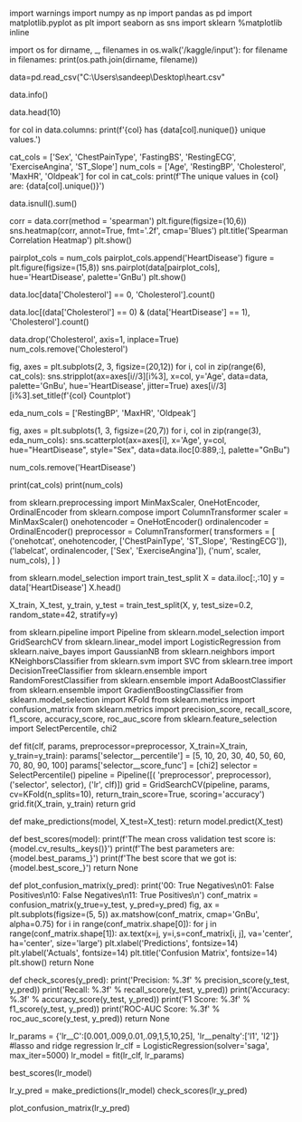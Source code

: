 import warnings
import numpy as np
import pandas as pd 
import matplotlib.pyplot as plt
import seaborn as sns
import sklearn
%matplotlib inline

import os
for dirname, _, filenames in os.walk('/kaggle/input'):
    for filename in filenames:
        print(os.path.join(dirname, filename))
       
data=pd.read_csv("C:\\Users\\sandeep\\Desktop\\heart.csv"     
        
data.info()

data.head(10)

for col in data.columns:
    print(f'{col} has {data[col].nunique()} unique values.')

cat_cols = ['Sex', 'ChestPainType', 'FastingBS', 'RestingECG', 'ExerciseAngina', 'ST_Slope']
num_cols = ['Age', 'RestingBP', 'Cholesterol', 'MaxHR', 'Oldpeak']
for col in cat_cols:
    print(f'The unique values in {col} are: {data[col].unique()}')

data.isnull().sum()

corr = data.corr(method = 'spearman')
plt.figure(figsize=(10,6))
sns.heatmap(corr, annot=True, fmt='.2f', cmap='Blues')
plt.title('Spearman Correlation Heatmap')
plt.show()

pairplot_cols = num_cols
pairplot_cols.append('HeartDisease')
figure = plt.figure(figsize=(15,8))
sns.pairplot(data[pairplot_cols], hue='HeartDisease', palette='GnBu')
plt.show()

data.loc[data['Cholesterol'] == 0, 'Cholesterol'].count()

data.loc[(data['Cholesterol'] == 0) & (data['HeartDisease'] == 1), 'Cholesterol'].count()

data.drop('Cholesterol', axis=1, inplace=True)
num_cols.remove('Cholesterol')

fig, axes = plt.subplots(2, 3, figsize=(20,12))
for i, col in zip(range(6), cat_cols):
    sns.stripplot(ax=axes[i//3][i%3], x=col, y='Age', data=data, palette='GnBu', hue='HeartDisease', jitter=True)
    axes[i//3][i%3].set_title(f'{col} Countplot')
    
eda_num_cols = ['RestingBP', 'MaxHR', 'Oldpeak']

fig, axes = plt.subplots(1, 3, figsize=(20,7))
for i, col in zip(range(3), eda_num_cols):
    sns.scatterplot(ax=axes[i], x='Age', y=col, hue="HeartDisease", style="Sex", data=data.iloc[0:889,:], palette="GnBu")
    
num_cols.remove('HeartDisease')

print(cat_cols)
print(num_cols)

from sklearn.preprocessing import MinMaxScaler, OneHotEncoder, OrdinalEncoder
from sklearn.compose import ColumnTransformer
scaler = MinMaxScaler()
onehotencoder = OneHotEncoder()
ordinalencoder = OrdinalEncoder()
preprocessor = ColumnTransformer(
    transformers = [
        ('onehotcat', onehotencoder, ['ChestPainType', 'ST_Slope', 'RestingECG']),
        ('labelcat', ordinalencoder, ['Sex', 'ExerciseAngina']),
        ('num', scaler, num_cols),
    ]
)

from sklearn.model_selection import train_test_split
X = data.iloc[:,:10]
y = data['HeartDisease']
X.head()

X_train, X_test, y_train, y_test = train_test_split(X, y, test_size=0.2, random_state=42, stratify=y)

from sklearn.pipeline import Pipeline
from sklearn.model_selection import GridSearchCV
from sklearn.linear_model import LogisticRegression
from sklearn.naive_bayes import GaussianNB
from sklearn.neighbors import KNeighborsClassifier
from sklearn.svm import SVC
from sklearn.tree import DecisionTreeClassifier
from sklearn.ensemble import RandomForestClassifier
from sklearn.ensemble import AdaBoostClassifier
from sklearn.ensemble import GradientBoostingClassifier
from sklearn.model_selection import KFold 
from sklearn.metrics import confusion_matrix
from sklearn.metrics import precision_score, recall_score, f1_score, accuracy_score, roc_auc_score
from sklearn.feature_selection import SelectPercentile, chi2

def fit(clf, params, preprocessor=preprocessor, X_train=X_train, y_train=y_train):
    params['selector__percentile'] = [5, 10, 20, 30, 40, 50, 60, 70, 80, 90, 100]
    params['selector__score_func'] = [chi2]
    selector = SelectPercentile()
    pipeline = Pipeline([( 'preprocessor', preprocessor),
                        ('selector', selector),
                       ('lr', clf)])
    grid = GridSearchCV(pipeline, params, cv=KFold(n_splits=10), return_train_score=True, scoring='accuracy')
    grid.fit(X_train, y_train)
    return grid

def make_predictions(model, X_test=X_test):
    return model.predict(X_test)

def best_scores(model):
    print(f'The mean cross validation test score is: {model.cv_results_.keys()}')
    print(f'The best parameters are: {model.best_params_}')
    print(f'The best score that we got is: {model.best_score_}')
    return None

def plot_confusion_matrix(y_pred):
    print('00: True Negatives\n01: False Positives\n10: False Negatives\n11: True Positives\n')
    conf_matrix = confusion_matrix(y_true=y_test, y_pred=y_pred)
    fig, ax = plt.subplots(figsize=(5, 5))
    ax.matshow(conf_matrix, cmap='GnBu', alpha=0.75)
    for i in range(conf_matrix.shape[0]):
        for j in range(conf_matrix.shape[1]):
            ax.text(x=j, y=i,s=conf_matrix[i, j], va='center', ha='center', size='large') 
    plt.xlabel('Predictions', fontsize=14)
    plt.ylabel('Actuals', fontsize=14)
    plt.title('Confusion Matrix', fontsize=14)
    plt.show()
    return None

def check_scores(y_pred):
    print('Precision: %.3f' % precision_score(y_test, y_pred))
    print('Recall: %.3f' % recall_score(y_test, y_pred))
    print('Accuracy: %.3f' % accuracy_score(y_test, y_pred))
    print('F1 Score: %.3f' % f1_score(y_test, y_pred))
    print('ROC-AUC Score: %.3f' % roc_auc_score(y_test, y_pred))
    return None
    
lr_params = {'lr__C':[0.001,.009,0.01,.09,1,5,10,25], 'lr__penalty':['l1', 'l2']} #lasso and ridge regression
lr_clf = LogisticRegression(solver='saga', max_iter=5000)
lr_model = fit(lr_clf, lr_params)

best_scores(lr_model)

lr_y_pred = make_predictions(lr_model)
check_scores(lr_y_pred)

plot_confusion_matrix(lr_y_pred)
